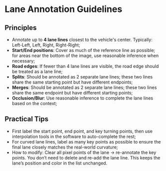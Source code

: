 # Lane Annotation Guidelines

## Principles
- Annotate up to **4 lane lines** closest to the vehicle's center. Typically: Left-Left, Left, Right, Right-Right;
- **Start/End positions**: Cover as much of the reference line as possible; for areas near the bottom of the image, use reasonable inference when necessary;
- **Road edges**: If fewer than 4 lane lines are visible, the road edge should be treated as a lane line;
- **Splits**: Should be annotated as 2 separate lane lines; these two lines share the same starting point but have different endpoints;
- **Merges**: Should be annotated as 2 separate lane lines; these two lines share the same endpoint but have different starting points;
- **Occlusion/Blur**: Use reasonable inference to complete the lane lines based on the context;

## Practical Tips
- First label the start point, end point, and key turning points, then use interpolation tools in the software to auto-complete the rest;
- For curved lane lines, label as many key points as possible to ensure the final lane closely matches the real-world curvature;
- How to modify: Clear all pixel points of the lane → re-annotate the key points. You don’t need to delete and re-add the lane line. This keeps the lane’s position and color in the list unchanged.
